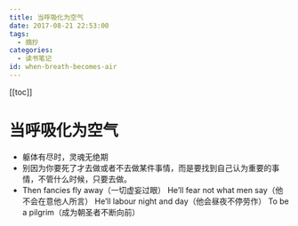 ```yaml
---
title: 当呼吸化为空气
date: 2017-08-21 22:53:00
tags:
  - 摘抄
categories:
  - 读书笔记
id: when-breath-becomes-air
---
```


[[toc]]

# 当呼吸化为空气

- 躯体有尽时，灵魂无绝期
- 别因为你要死了才去做或者不去做某件事情，而是要找到自己认为重要的事情，不管什么时候，只要去做。
- Then fancies fly away（一切虚妄过眼）
  He’ll fear not what men say（他不会在意他人所言）
  He’ll labour night and day（他会昼夜不停劳作）
  To be a pilgrim（成为朝圣者不断向前）
